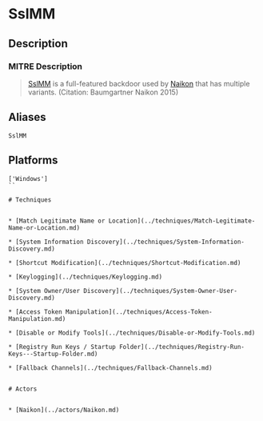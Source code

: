 
# SslMM

## Description

### MITRE Description

> [SslMM](https://attack.mitre.org/software/S0058) is a full-featured backdoor used by [Naikon](https://attack.mitre.org/groups/G0019) that has multiple variants. (Citation: Baumgartner Naikon 2015)

## Aliases

```
SslMM
```

## Platforms

```
['Windows']
``

# Techniques


* [Match Legitimate Name or Location](../techniques/Match-Legitimate-Name-or-Location.md)

* [System Information Discovery](../techniques/System-Information-Discovery.md)
    
* [Shortcut Modification](../techniques/Shortcut-Modification.md)
    
* [Keylogging](../techniques/Keylogging.md)
    
* [System Owner/User Discovery](../techniques/System-Owner-User-Discovery.md)
    
* [Access Token Manipulation](../techniques/Access-Token-Manipulation.md)
    
* [Disable or Modify Tools](../techniques/Disable-or-Modify-Tools.md)
    
* [Registry Run Keys / Startup Folder](../techniques/Registry-Run-Keys---Startup-Folder.md)
    
* [Fallback Channels](../techniques/Fallback-Channels.md)
    

# Actors


* [Naikon](../actors/Naikon.md)

